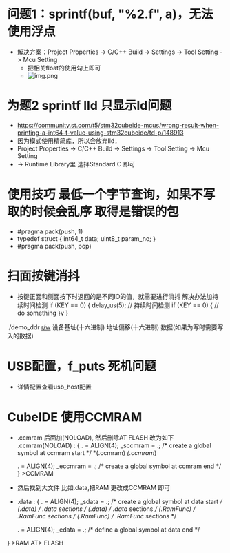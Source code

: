 # 问题1：sprintf(buf, "%2.f", a)，无法使用浮点
* 解决方案：Project Properties -> C/C++ Build -> Settings -> Tool Setting -> Mcu Setting
  * 把相关float的使用勾上即可
  * ![img.png](img.png)
# 为题2 sprintf lld 只显示ld问题
* https://community.st.com/t5/stm32cubeide-mcus/wrong-result-when-printing-a-int64-t-value-using-stm32cubeide/td-p/148913
* 因为模式使用精简库，所以会放弃lld，
* Project Properties -> C/C++ Build -> Settings -> Tool Setting -> Mcu Setting
* -> Runtime Library里 选择Standard C 即可

# 使用技巧  最低一个字节查询，如果不写取的时候会乱序 取得是错误的包
* #pragma pack(push, 1)
* typedef struct {
  int64_t data;
  uint8_t param_no;
  }
* #pragma pack(push, pop)

# 扫面按键消抖
* 按键正面和侧面按下时返回的是不同IO的值，就需要进行消抖 解决办法加持续时间检测
  if (KEY == 0) { 
    delay_us(5);  // 持续时间检测
    if (KEY == 0) {
      // do something
    }v
  }

./demo_ddr  [r/w](读/写)    设备基址(十六进制)    地址偏移(十六进制)    数据(如果为写时需要写入的数据)

# USB配置，f_puts 死机问题
* 详情配置查看usb_host配置

# CubeIDE 使用CCMRAM
* .ccmram 后面加(NOLOAD), 然后删除AT FLASH 改为如下
  .ccmram(NOLOAD) :
  {
    . = ALIGN(4);
    _sccmram = .;       /* create a global symbol at ccmram start */
    *(.ccmram)
    *(.ccmram*)

    . = ALIGN(4);
    _eccmram = .;       /* create a global symbol at ccmram end */
  } >CCMRAM

* 然后找到大文件 比如.data,把RAM 更改成CCMRAM 即可
*   .data :
  {
    . = ALIGN(4);
    _sdata = .;        /* create a global symbol at data start */
    *(.data)           /* .data sections */
    *(.data*)          /* .data* sections */
    *(.RamFunc)        /* .RamFunc sections */
    *(.RamFunc*)       /* .RamFunc* sections */

    . = ALIGN(4);
    _edata = .;        /* define a global symbol at data end */

  } >RAM AT> FLASH
